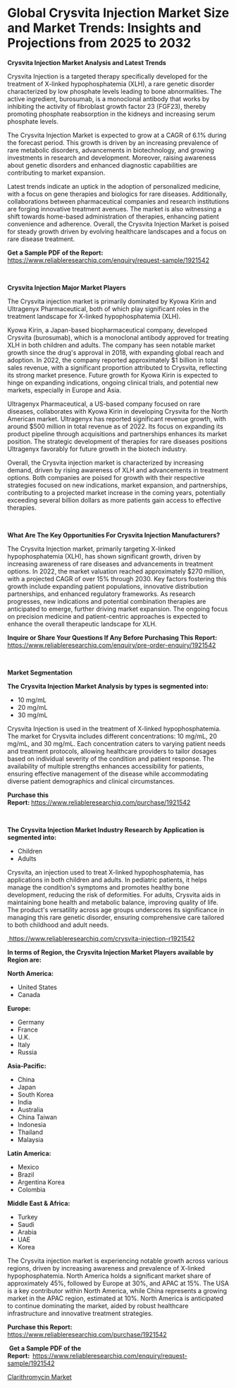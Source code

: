 <p><h1>Global Crysvita Injection Market Size and Market Trends: Insights and Projections from 2025 to 2032</h1></p><p><strong>Crysvita Injection Market Analysis and Latest Trends</strong></p>
<p><p>Crysvita Injection is a targeted therapy specifically developed for the treatment of X-linked hypophosphatemia (XLH), a rare genetic disorder characterized by low phosphate levels leading to bone abnormalities. The active ingredient, burosumab, is a monoclonal antibody that works by inhibiting the activity of fibroblast growth factor 23 (FGF23), thereby promoting phosphate reabsorption in the kidneys and increasing serum phosphate levels.</p><p>The Crysvita Injection Market is expected to grow at a CAGR of 6.1% during the forecast period. This growth is driven by an increasing prevalence of rare metabolic disorders, advancements in biotechnology, and growing investments in research and development. Moreover, raising awareness about genetic disorders and enhanced diagnostic capabilities are contributing to market expansion. </p><p>Latest trends indicate an uptick in the adoption of personalized medicine, with a focus on gene therapies and biologics for rare diseases. Additionally, collaborations between pharmaceutical companies and research institutions are forging innovative treatment avenues. The market is also witnessing a shift towards home-based administration of therapies, enhancing patient convenience and adherence. Overall, the Crysvita Injection Market is poised for steady growth driven by evolving healthcare landscapes and a focus on rare disease treatment.</p></p>
<p><strong>Get a Sample PDF of the Report:&nbsp;</strong> <a href="https://www.reliableresearchiq.com/enquiry/request-sample/1921542?utm_campaign=2593&utm_medium=2&utm_source=Github&utm_content=ia&utm_term=08032025&utm_id=crysvita-injection">https://www.reliableresearchiq.com/enquiry/request-sample/1921542</a></p>
<p>&nbsp;</p>
<p><strong>Crysvita Injection Major Market Players</strong></p>
<p><p>The Crysvita injection market is primarily dominated by Kyowa Kirin and Ultragenyx Pharmaceutical, both of which play significant roles in the treatment landscape for X-linked hypophosphatemia (XLH). </p><p>Kyowa Kirin, a Japan-based biopharmaceutical company, developed Crysvita (burosumab), which is a monoclonal antibody approved for treating XLH in both children and adults. The company has seen notable market growth since the drug's approval in 2018, with expanding global reach and adoption. In 2022, the company reported approximately $1 billion in total sales revenue, with a significant proportion attributed to Crysvita, reflecting its strong market presence. Future growth for Kyowa Kirin is expected to hinge on expanding indications, ongoing clinical trials, and potential new markets, especially in Europe and Asia.</p><p>Ultragenyx Pharmaceutical, a US-based company focused on rare diseases, collaborates with Kyowa Kirin in developing Crysvita for the North American market. Ultragenyx has reported significant revenue growth, with around $500 million in total revenue as of 2022. Its focus on expanding its product pipeline through acquisitions and partnerships enhances its market position. The strategic development of therapies for rare diseases positions Ultragenyx favorably for future growth in the biotech industry.</p><p>Overall, the Crysvita injection market is characterized by increasing demand, driven by rising awareness of XLH and advancements in treatment options. Both companies are poised for growth with their respective strategies focused on new indications, market expansion, and partnerships, contributing to a projected market increase in the coming years, potentially exceeding several billion dollars as more patients gain access to effective therapies.</p></p>
<p>&nbsp;</p>
<p><strong>What Are The Key Opportunities For Crysvita Injection Manufacturers?</strong></p>
<p><p>The Crysvita Injection market, primarily targeting X-linked hypophosphatemia (XLH), has shown significant growth, driven by increasing awareness of rare diseases and advancements in treatment options. In 2022, the market valuation reached approximately $270 million, with a projected CAGR of over 15% through 2030. Key factors fostering this growth include expanding patient populations, innovative distribution partnerships, and enhanced regulatory frameworks. As research progresses, new indications and potential combination therapies are anticipated to emerge, further driving market expansion. The ongoing focus on precision medicine and patient-centric approaches is expected to enhance the overall therapeutic landscape for XLH.</p></p>
<p><strong>Inquire or Share Your Questions If Any Before Purchasing This Report:</strong> <a href="https://www.reliableresearchiq.com/enquiry/pre-order-enquiry/1921542?utm_campaign=2593&utm_medium=2&utm_source=Github&utm_content=ia&utm_term=08032025&utm_id=crysvita-injection">https://www.reliableresearchiq.com/enquiry/pre-order-enquiry/1921542</a></p>
<p>&nbsp;</p>
<p><strong>Market Segmentation</strong></p>
<p><strong>The Crysvita Injection Market Analysis by types is segmented into:</strong></p>
<p><ul><li>10 mg/mL</li><li>20 mg/mL</li><li>30 mg/mL</li></ul></p>
<p><p>Crysvita Injection is used in the treatment of X-linked hypophosphatemia. The market for Crysvita includes different concentrations: 10 mg/mL, 20 mg/mL, and 30 mg/mL. Each concentration caters to varying patient needs and treatment protocols, allowing healthcare providers to tailor dosages based on individual severity of the condition and patient response. The availability of multiple strengths enhances accessibility for patients, ensuring effective management of the disease while accommodating diverse patient demographics and clinical circumstances.</p></p>
<p><strong>Purchase this Report:&nbsp;</strong><a href="https://www.reliableresearchiq.com/purchase/1921542?utm_campaign=2593&utm_medium=2&utm_source=Github&utm_content=ia&utm_term=08032025&utm_id=crysvita-injection">https://www.reliableresearchiq.com/purchase/1921542</a></p>
<p>&nbsp;</p>
<p><strong>The Crysvita Injection Market Industry Research by Application is segmented into:</strong></p>
<p><ul><li>Children</li><li>Adults</li></ul></p>
<p><p>Crysvita, an injection used to treat X-linked hypophosphatemia, has applications in both children and adults. In pediatric patients, it helps manage the condition's symptoms and promotes healthy bone development, reducing the risk of deformities. For adults, Crysvita aids in maintaining bone health and metabolic balance, improving quality of life. The product's versatility across age groups underscores its significance in managing this rare genetic disorder, ensuring comprehensive care tailored to both childhood and adult needs.</p></p>
<p><a href="https://www.reliableresearchiq.com/crysvita-injection-r1921542?utm_campaign=2593&utm_medium=2&utm_source=Github&utm_content=ia&utm_term=08032025&utm_id=crysvita-injection">&nbsp;https://www.reliableresearchiq.com/crysvita-injection-r1921542</a></p>
<p><strong>In terms of Region, the Crysvita Injection Market Players available by Region are:</strong></p>
<p>
    <p> <strong> North America: </strong>
        <ul>
            <li>United States</li>
            <li>Canada</li>
        </ul>
        </p> 
    <p> <strong> Europe: </strong>
        <ul>
            <li>Germany</li>
            <li>France</li>
            <li>U.K.</li>
            <li>Italy</li>
            <li>Russia</li>
        </ul>
        </p> 
    <p> <strong> Asia-Pacific: </strong>
        <ul>
            <li>China</li>
            <li>Japan</li>
            <li>South Korea</li>
            <li>India</li>
            <li>Australia</li>
            <li>China Taiwan</li>
            <li>Indonesia</li>
            <li>Thailand</li>
            <li>Malaysia</li>
        </ul>
        </p> 
    <p> <strong> Latin America: </strong>
        <ul>
            <li>Mexico</li>
            <li>Brazil</li>
            <li>Argentina Korea</li>
            <li>Colombia</li>
        </ul>
        </p> 
    <p> <strong> Middle East & Africa: </strong>
        <ul>
            <li>Turkey</li>
            <li>Saudi</li>
            <li>Arabia</li>
            <li>UAE</li>
            <li>Korea</li>
        </ul>
    </p>
    </p>
<p><p>The Crysvita injection market is experiencing notable growth across various regions, driven by increasing awareness and prevalence of X-linked hypophosphatemia. North America holds a significant market share of approximately 45%, followed by Europe at 30%, and APAC at 15%. The USA is a key contributor within North America, while China represents a growing market in the APAC region, estimated at 10%. North America is anticipated to continue dominating the market, aided by robust healthcare infrastructure and innovative treatment strategies.</p></p>
<p><strong>Purchase this Report: </strong><a href="https://www.reliableresearchiq.com/purchase/1921542?utm_campaign=2593&utm_medium=2&utm_source=Github&utm_content=ia&utm_term=08032025&utm_id=crysvita-injection">https://www.reliableresearchiq.com/purchase/1921542</a></p>
<p>&nbsp;<strong>Get a Sample PDF of the Report:&nbsp;&nbsp;</strong><a href="https://www.reliableresearchiq.com/enquiry/request-sample/1921542?utm_campaign=2593&utm_medium=2&utm_source=Github&utm_content=ia&utm_term=08032025&utm_id=crysvita-injection">https://www.reliableresearchiq.com/enquiry/request-sample/1921542</a></p>
<p><strong></strong></p>
<p><p><a href="https://github.com/osbornrdaflalo/Market-Research-Report-List-1/blob/main/clarithromycin-market.md?utm_campaign=2593&utm_medium=2&utm_source=Github&utm_content=ia&utm_term=08032025&utm_id=crysvita-injection">Clarithromycin Market</a></p></p>